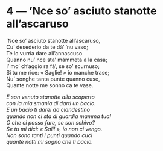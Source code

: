 # 4 — ’Nce so’ asciuto stanotte all’ascaruso

’Nce so’ asciuto stanotte all’ascaruso,  
Cu’ desederio da te dà’ ’nu vaso;  
Te lo vurria dare all’annascuso  
Quanno nu’ nce sta’ màmmeta a la casa;  
I’ mo’ ch’aggio ra fà’, se so’ scurnuso;  
Si tu me rice: « Saglie! » io manche trase;  
Nu’ songhe tanta punte quanno cuse,  
Quante notte me sonno ca te vase.

_E son venuto stanotte allo scoperto  
con la mia smania di darti un bacio.  
E un bacio ti darei da clandestino  
quando non ci sta di guardia mamma tua!  
O che ci posso fare, se son schivo?  
Se tu mi dici: « Sali! », io non ci vengo.  
Non sono tanti i punti quando cuci  
quante notti mi sogno che ti bacio._

